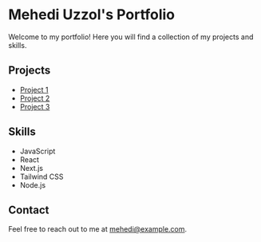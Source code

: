 # Mehedi Uzzol's Portfolio

Welcome to my portfolio! Here you will find a collection of my projects and skills.

## Projects

- [Project 1](https://github.com/devusimple/mehedi-uzzol)
- [Project 2](https://github.com/devusimple/mehedi-uzzol)
- [Project 3](https://github.com/devusimple/mehedi-uzzol)

## Skills

- JavaScript
- React
- Next.js
- Tailwind CSS
- Node.js

## Contact

Feel free to reach out to me at [mehedi@example.com](mailto:mehedi@example.com).
